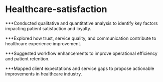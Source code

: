 # Healthcare-satisfaction


***Conducted qualitative and quantitative analysis to identify key factors 
impacting patient satisfaction and loyalty. 

***Explored how trust, service quality, and communication contribute to 
healthcare experience improvement. 

***Suggested workflow enhancements to improve operational efficiency 
and patient retention. 

***Mapped client expectations and service gaps to propose actionable 
improvements in healthcare industry.
